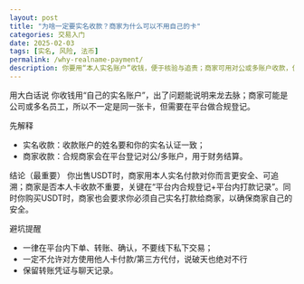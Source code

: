 ```yaml
---
layout: post
title: "为啥一定要实名收款？商家为什么可以不用自己的卡"
categories: 交易入门
date: 2025-02-03
tags: [实名, 风险, 法币]
permalink: /why-realname-payment/
description: 你要用“本人实名账户”收钱，便于核验与追责；商家可用对公或多账户收款，但需在平台合规登记。
---
```


用大白话说
你收钱用“自己的实名账户”，出了问题能说明来龙去脉；商家可能是公司或多名员工，所以不一定是同一张卡，但需要在平台做合规登记。

先解释
- 实名收款：收款账户的姓名要和你的实名认证一致；
- 商家收款：合规商家会在平台登记对公/多账户，用于财务结算。

结论（最重要）
你出售USDT时，商家用本人实名付款对你而言更安全、可追溯；商家是否本人卡收款不重要，关键在“平台内合规登记+平台内打款记录”。同时你购买USDT时，商家也会要求你必须自己实名打款给商家，以确保商家自己的安全。

避坑提醒
- 一律在平台内下单、转账、确认，不要线下私下交易；
- 一定不允许对方使用他人卡付款/第三方代付，说破天也绝对不行
- 保留转账凭证与聊天记录。



